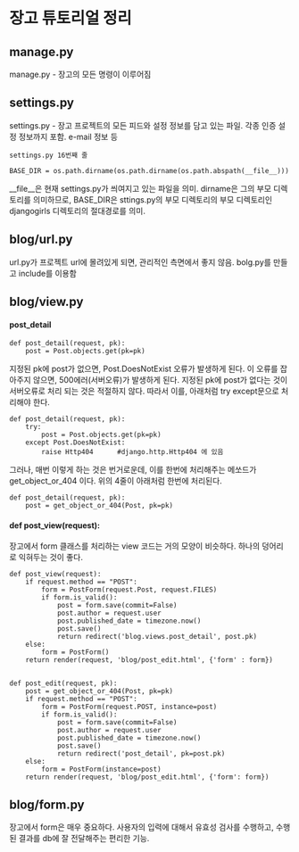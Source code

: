 ﻿# 장고 튜토리얼 정리

## manage.py
manage.py - 장고의 모든 명령이 이루어짐  

## settings.py
settings.py - 장고 프로젝트의 모든 피드와 설정 정보를 담고 있는 파일. 각종 인증 설정 정보까지 포함. e-mail 정보 등  

`settings.py 16번째 줄`

    BASE_DIR = os.path.dirname(os.path.dirname(os.path.abspath(__file__)))
    
 __file__은 현재 settings.py가 씌여지고 있는 파일을 의미. dirname은 그의 부모 디렉토리를 의미하므로, BASE_DIR은 sttings.py의 부모 디렉토리의 부모 디렉토리인 djangogirls 디렉토리의 절대경로를 의미.

  
## blog/url.py
url.py가 프로젝트 url에 몰려있게 되면, 관리적인 측면에서 좋지 않음. bolg.py를 만들고 include를 이용함

## blog/view.py
#### post_detail
    def post_detail(request, pk):
        post = Post.objects.get(pk=pk)  

지정된 pk에 post가 없으면, Post.DoesNotExist 오류가 발생하게 된다. 이 오류를 잡아주지 않으면, 500에러(서버오류)가 발생하게 된다. 지정된 pk에 post가 없다는 것이 서버오류로 처리 되는 것은 적절하지 않다. 따라서 이를, 아래처럼 try except문으로 처리해야 한다.

    def post_detail(request, pk):
        try:
            post = Post.objects.get(pk=pk)
        except Post.DoesNotExist:
            raise Http404      #django.http.Http404 에 있음

그러나, 매번 이렇게 하는 것은 번거로운데, 이를 한번에 처리해주는 메쏘드가 get_object_or_404 이다. 위의 4줄이 아래처럼 한번에 처리된다.

    def post_detail(request, pk):
        post = get_object_or_404(Post, pk=pk)
        
#### def post_view(request):
장고에서 form 클래스를 처리하는 view 코드는 거의 모양이 비슷하다. 하나의 덩어리로 익혀두는 것이 좋다.  

    def post_view(request):
        if request.method == "POST":
            form = PostForm(request.Post, request.FILES)
            if form.is_valid():
                post = form.save(commit=False)
                post.author = request.user
                post.published_date = timezone.now()
                post.save()
                return redirect('blog.views.post_detail', post.pk)
        else:
            form = PostForm()
        return render(request, 'blog/post_edit.html', {'form' : form})
    
    
    def post_edit(request, pk):
        post = get_object_or_404(Post, pk=pk)
        if request.method == "POST":
            form = PostForm(request.POST, instance=post)
            if form.is_valid():
                post = form.save(commit=False)
                post.author = request.user
                post.published_date = timezone.now()
                post.save()
                return redirect('post_detail', pk=post.pk)
        else:
            form = PostForm(instance=post)
        return render(request, 'blog/post_edit.html', {'form': form})

## blog/form.py
장고에서 form은 매우 중요하다. 사용자의 입력에 대해서 유효성 검사를 수행하고, 수행된 결과를 db에 잘 전달해주는 편리한 기능.

